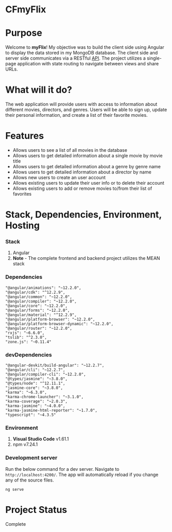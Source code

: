 # CFmyFlix

# Purpose

Welcome to **myFlix**! My objective was to build the client side using Angular to display the data stored in my MongoDB database. The client side and server side communicates via a RESTful [API](https://github.com/lausellv/CFmyFlix-client.git). The project utilizes a single-page application with state routing to navigate between views and share URLs.

# What will it do?
The web application will provide users with access to information about different movies, directors, and genres. Users will be able to sign up, update their personal information, and create a list of their favorite movies.

# Features
- Allows users to see a list of all movies in the database
- Allows users to get detailed information about a single movie by movie title
- Allows users to get detailed information about a genre by genre name
- Allows users to get detailed information about a director by name
- Allows new users to create an user account
- Allows existing users to update their user info or to delete their account
- Allows existing users to add or remove movies to/from their list of favorites

# Stack, Dependencies, Environment, Hosting

### Stack
1. Angular
2. **Note** - The complete frontend and backend project utilizes the MEAN stack

### Dependencies
    "@angular/animations": "~12.2.0",
    "@angular/cdk": "^12.2.9",
    "@angular/common": "~12.2.0",
    "@angular/compiler": "~12.2.0",
    "@angular/core": "~12.2.0",
    "@angular/forms": "~12.2.0",
    "@angular/material": "^12.2.9",
    "@angular/platform-browser": "~12.2.0",
    "@angular/platform-browser-dynamic": "~12.2.0",
    "@angular/router": "~12.2.0",
    "rxjs": "~6.6.0",
    "tslib": "^2.3.0",
    "zone.js": "~0.11.4"
### devDependencies
    "@angular-devkit/build-angular": "~12.2.7",
    "@angular/cli": "~12.2.7",
    "@angular/compiler-cli": "~12.2.0",
    "@types/jasmine": "~3.8.0",
    "@types/node": "^12.11.1",
    "jasmine-core": "~3.8.0",
    "karma": "~6.3.0",
    "karma-chrome-launcher": "~3.1.0",
    "karma-coverage": "~2.0.3",
    "karma-jasmine": "~4.0.0",
    "karma-jasmine-html-reporter": "~1.7.0",
    "typescript": "~4.3.5"

### Environment
1. **Visual Studio Code**  v1.61.1
2. npm v7.24.1

### Development server

Run the below command for a dev server. Navigate to `http://localhost:4200/`. The app will automatically reload if you change any of the source files.

```
ng serve
```
# Project Status

Complete
